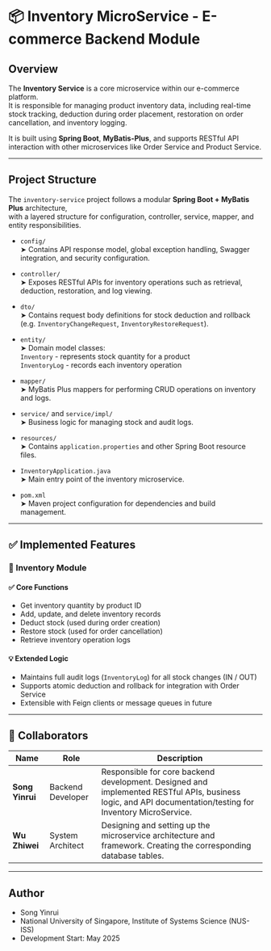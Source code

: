 # 📦 Inventory MicroService - E-commerce Backend Module

## Overview

The **Inventory Service** is a core microservice within our e-commerce platform.  
It is responsible for managing product inventory data, including real-time stock tracking, deduction during order placement, restoration on order cancellation, and inventory logging.

It is built using **Spring Boot**, **MyBatis-Plus**, and supports RESTful API interaction with other microservices like Order Service and Product Service.

---

## Project Structure

The `inventory-service` project follows a modular **Spring Boot + MyBatis Plus** architecture,  
with a layered structure for configuration, controller, service, mapper, and entity responsibilities.

- `config/`  
  ➤ Contains API response model, global exception handling, Swagger integration, and security configuration.

- `controller/`  
  ➤ Exposes RESTful APIs for inventory operations such as retrieval, deduction, restoration, and log viewing.

- `dto/`  
  ➤ Contains request body definitions for stock deduction and rollback (e.g. `InventoryChangeRequest`, `InventoryRestoreRequest`).

- `entity/`  
  ➤ Domain model classes:  
  `Inventory` - represents stock quantity for a product  
  `InventoryLog` - records each inventory operation

- `mapper/`  
  ➤ MyBatis Plus mappers for performing CRUD operations on inventory and logs.

- `service/` and `service/impl/`  
  ➤ Business logic for managing stock and audit logs.

- `resources/`  
  ➤ Contains `application.properties` and other Spring Boot resource files.

- `InventoryApplication.java`  
  ➤ Main entry point of the inventory microservice.

- `pom.xml`  
  ➤ Maven project configuration for dependencies and build management.

---

## ✅ Implemented Features

### 🧾 Inventory Module

#### ✅ Core Functions

- Get inventory quantity by product ID
- Add, update, and delete inventory records
- Deduct stock (used during order creation)
- Restore stock (used for order cancellation)
- Retrieve inventory operation logs

#### 💡 Extended Logic

- Maintains full audit logs (`InventoryLog`) for all stock changes (IN / OUT)
- Supports atomic deduction and rollback for integration with Order Service
- Extensible with Feign clients or message queues in future

---

## 👥 Collaborators

| Name             | Role               | Description                                                                                                                                                |
|------------------|--------------------|------------------------------------------------------------------------------------------------------------------------------------------------------------|
| **Song Yinrui**  | Backend Developer  | Responsible for core backend development. Designed and implemented RESTful APIs, business logic, and API documentation/testing for Inventory MicroService. |
| **Wu Zhiwei**    | System Architect   | Designing and setting up the microservice architecture and framework.  Creating the corresponding database tables.                                         |

---

## Author

- Song Yinrui
- National University of Singapore, Institute of Systems Science (NUS-ISS)
- Development Start: May 2025
